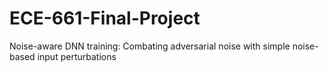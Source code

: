 # ECE-661-Final-Project
Noise-aware DNN training: Combating adversarial noise with simple noise-based input perturbations
